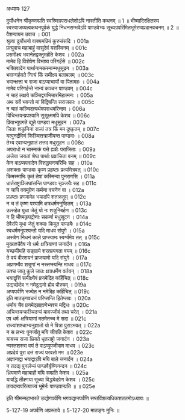 अध्यायः 127

दुर्योधनेन श्रीकृष्णम्प्रति स्वस्मिन्नपराधलेशोऽपि नास्तीति कथनम् ॥ 1 ॥ भीष्मादिरक्षितस्य स्वस्याजय्यत्वकथनपूर्वकं युद्धे निधनसम्भवेऽपि पाण्डवेभ्यः सूच्यग्रपरिमितभूमेरप्यप्रदानवचनम् ॥ 2 ॥
वैशम्पायन उवाच ।	001    
श्रुत्वा दुर्योधनो वाक्यमप्रियं कुरुसंसदि ।	001a  
प्रत्युवाच महाबाहुं वासुदेवं यशस्विनम् ॥	001c  
प्रसमीक्ष्य भवानेतद्वक्तुमर्हति केशव ।	002a  
मामेव हि विशेषेण विभाष्य परिगर्हसे ॥	002c  
भक्तिवादेन पार्थानामकस्मान्मधुसूदन ।	003a  
भवान्गर्हयते नित्यं किं समीक्ष्य बलाबलम् ॥	003c  
भवान्क्षत्ता च राजा वाऽप्याचार्यो वा पितामहः ।	004a  
मामेव परिगर्हन्ते नान्यं कञ्चन पाण्डवम् ॥	004c  
न चाहं लक्षये कञ्चिद्व्यभिचारमिहात्मनः ।	005a  
अथ सर्वे भवन्तो मां विद्विषन्ति सराजकाः ॥	005c  
न चाहं कञ्चिदत्यर्थमपराधमरिन्दम ।	006a  
विचिन्तयन्प्रपश्यामि सुसूक्ष्ममपि केशव ॥	006c  
प्रियाभ्युपगते द्यूते पाण्डवा मधूसूदन ।	007a  
जिताः शकुनिना राज्यं तत्र किं मम दुष्कृतम् ॥	007c  
यत्पुनर्द्रविणं किञ्चित्तत्राजीयन्त पाण्डवाः ।	008a  
तेभ्य एवाभ्यनुज्ञातं तत्तद मधुसूदन ॥	008c  
अपराधो न चास्माकं यत्ते ह्यक्षैः पराजिताः ।	009a  
अजेया जयतां श्रेष्ठ पार्थाः प्रव्राजिता वनम् ॥	009c  
केन वाऽप्यपवादेन विरुद्ध्यन्त्यरिभिः सह ।	010a  
अशक्ताः पाण्डवाः कृष्ण प्रहृष्टाः प्रत्यमित्रवत् ॥	010c  
किमस्माभिः कृतं तेषां कस्मिन्वा पुनरागसि ।	011a  
धार्तराष्ट्राञ्जिघांसन्ति पाण्डवाः सृञ्जयैः सह ॥	011c  
न चापि वयमुग्रेण कर्मणा वचनेन वा ।	012a  
प्रभ्रष्टाः प्रणमामेह भयादपि शतक्रतुम् ॥	012c  
न च तं कृष्ण पश्यामि क्षत्रधर्ममनुष्ठितम् ।	013a  
उत्सहेत युधा जेतुं यो नः शत्रुनिबर्हण ॥	013c  
न हि भीष्मकृपद्रोणाः सकर्णा मधुसूदन ।	014a   
देवैरपि युधा जेतुं शक्याः किमुत पाण्डवैः ॥	014c  
स्वधर्ममनुपश्यन्तो यदि माधव संयुगे ।	015a  
अस्त्रेण निधनं काले प्राप्स्यामः स्वर्ग्यमेव तत् ॥	015c  
मुख्यश्चैवैष नो धर्मः क्षत्रियाणां जनार्दन ।	016a  
यच्छयीमहि सङ्ग्रामे शरतल्पगता वयम् ॥	016c  
ते वयं वीरशयनं प्राप्स्यामो यदि संयुगे ।	017a  
अप्रणम्यैव शत्रूणां न नस्तप्स्यन्ति माधव ॥	017c  
कश्च जातु कुले जातः क्षत्रधर्मेण वर्तयन् ।	018a  
भयाद्वृत्तिं समीक्ष्यैवं प्रणमेदिह कर्हिचित् ॥	018c  
उद्यच्छेदेव न नमेदुद्यमो ह्येव पौरुषम् ।	019a  
अप्यपर्वणि भज्येत न नमेदिह कर्हिचित् ॥	019c  
इति मातङ्गवचनं परिप्सन्ति हितेप्सवः ।	020a  
धर्माय चैव प्रणमेद्ब्राह्मणेभ्यश्च मद्विधः ॥	020c  
अचिन्तयन्कञ्चिदन्यं यावज्जीवं तथा चरेत् ।	021a  
एष धर्मः क्षत्रियाणां मतमेतच्च मे सदा ॥	021c  
राज्यांशश्चाभ्यनुज्ञातो यो मे पित्रा पुराऽभवत् ।	022a  
न स लभ्यः पुनर्जातु मयि जीवति केशव ॥	022c  
यावच्च राजा ध्रियते धृतराष्ट्रो जनार्दन ।	023a  
न्यस्तशस्त्रा वयं ते वाऽप्युपजीवाम माधव ।	023c  
अप्रदेयं पुरा दत्तं राज्यं परवतो मम ॥	023e   
अज्ञानाद्वा भयाद्वाऽपि मयि बाले जनार्दन ।	024a  
न तदद्य पुनर्लभ्यं पाण्डवैर्वृष्णिनन्दन ॥	024c  
ध्रियमाणे महाबाहौ मयि सम्प्रति केशव ।	025a  
यावद्धि तीक्ष्णया सूच्या विद्ध्येदग्रेण केशव ।	025c  
तावदप्यपरित्याज्यं भूमेर्नः पाण्डवान्प्रति ॥ ॥	025e   

इति श्रीमन्महाभारते उद्योगपर्वणि भगवद्यानपर्वणि सप्तविंशत्यधिकशततमोऽध्यायः ॥

5-127-19 अपर्वणि अप्रस्तावे ॥ 5-127-20 मातङ्गः मुनिः ॥
